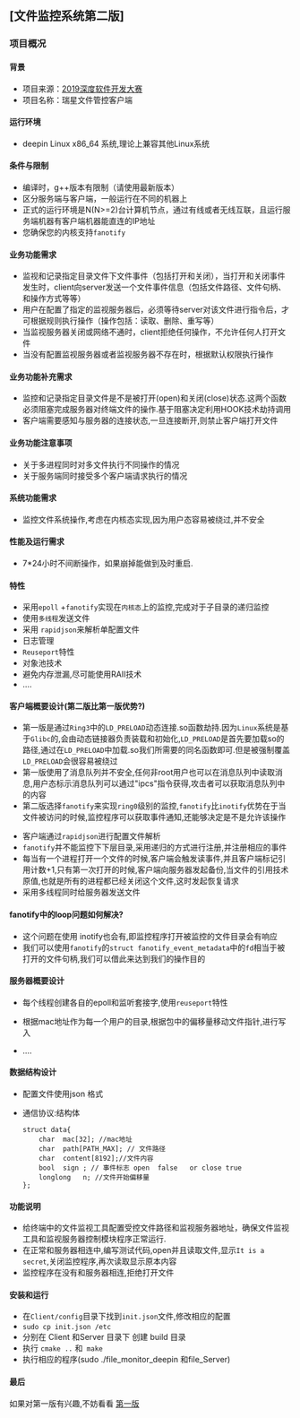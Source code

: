 ## [文件监控系统第二版]

### 项目概况

#### 背景

* 项目来源：[2019深度软件开发大赛](https://www.deepin.org/devcon-2019/topic)
* 项目名称：瑞星文件管控客户端

#### 运行环境

* deepin Linux x86_64 系统,理论上兼容其他Linux系统

#### 条件与限制

* 编译时，g++版本有限制（请使用最新版本）
* 区分服务端与客户端，一般运行在不同的机器上
* 正式的运行环境是N(N>=2)台计算机节点，通过有线或者无线互联，且运行服务端机器有客户端机器能直连的IP地址
* 您确保您的内核支持`fanotify`

#### 业务功能需求

* 监视和记录指定目录文件下文件事件（包括打开和关闭），当打开和关闭事件发生时，client向server发送一个文件事件信息（包括文件路径、文件句柄、和操作方式等等）
* 用户在配置了指定的监视服务器后，必须等待server对该文件进行指令后，才可根据规则执行操作（操作包括：读取、删除、重写等）
* 当监视服务器关闭或网络不通时，client拒绝任何操作，不允许任何人打开文件
* 当没有配置监视服务器或者监视服务器不存在时，根据默认权限执行操作

#### 业务功能补充需求

* 监控和记录指定目录文件是不是被打开(open)和关闭(close)状态.这两个函数必须阻塞完成服务器对终端文件的操作.基于阻塞决定利用HOOK技术劫持调用
* 客户端需要感知与服务器的连接状态,一旦连接断开,则禁止客户端打开文件


#### 业务功能注意事项
* 关于多进程同时对多文件执行不同操作的情况
* 关于服务端同时接受多个客户端请求执行的情况

#### 系统功能需求

* 监控文件系统操作,考虑在内核态实现,因为用户态容易被绕过,并不安全

#### 性能及运行需求
* 7*24小时不间断操作，如果崩掉能做到及时重启.



#### 特性

-  采用`epoll` +`fanotify`实现在`内核态`上的监控,完成对于子目录的递归监控
- 使用`多线程`发送文件
- 采用 `rapidjson`来解析单配置文件
- 日志管理
- `Reuseport`特性
- 对象池技术
- 避免内存泄漏,尽可能使用RAII技术
- ....





#### 客户端概要设计(第二版比第一版优势?)

* 第一版是通过`Ring3`中的`LD_PRELOAD`动态连接.so函数劫持.因为`Linux`系统是基于`Glibc`的,会由动态链接器负责装载和初始化,`LD_PRELOAD`是首先要加载so的路径,通过在`LD_PRELOAD`中加载.so我们所需要的同名函数即可.但是被强制覆盖`LD_PRELOAD`会很容易被绕过
* 第一版使用了消息队列并不安全,任何非root用户也可以在消息队列中读取消息,用户态标示消息队列可以通过"ipcs"指令获得,攻击者可以获取消息队列中的内容
* 第二版选择`fanotify`来实现`ring0`级别的监控,`fanotify`比`inotify`优势在于当文件被访问的时候,监控程序可以获取事件通知,还能够决定是不是允许该操作

- 客户端通过`rapidjson`进行配置文件解析
- `fanotify`并不能监控下下层目录,采用递归的方式进行注册,并注册相应的事件
- 每当有一个进程打开一个文件的时候,客户端会触发读事件,并且客户端标记引用计数+1,只有第一次打开的时候,客户端向服务器发起备份,当文件的引用技术原值,也就是所有的进程都已经关闭这个文件,这时发起恢复请求
- 采用多线程同时给服务器发送文件



#### fanotify中的loop问题如何解决?

* 这个问题在使用 inotify也会有,即监控程序打开被监控的文件目录会有响应
* 我们可以使用`fanotify`的`struct fanotify_event_metadata`中的`fd`相当于被打开的文件句柄,我们可以借此来达到我们的操作目的

#### 服务器概要设计

- 每个线程创建各自的epoll和监听套接字,使用`reuseport`特性

- 根据mac地址作为每一个用户的目录,根据包中的偏移量移动文件指针,进行写入

- ....

#### 数据结构设计

- 配置文件使用json 格式

- 通信协议:结构体

  ```
  struct data{
      char  mac[32]; //mac地址
      char  path[PATH_MAX]; // 文件路径
      char  content[8192];//文件内容
      bool  sign ; // 事件标志 open  false   or close true
      longlong   n; //文件开始偏移量 
  };
  ```

#### 功能说明

- 给终端中的文件监视工具配置受控文件路径和监视服务器地址，确保文件监视工具和监视服务器控制模块程序正常运行.
- 在正常和服务器相连中,编写测试代码,open并且读取文件,显示`It is a secret`,关闭监控程序,再次读取显示原本内容
- 监控程序在没有和服务器相连,拒绝打开文件

#### 安装和运行

- 在`Client/config`目录下找到`init.json`文件,修改相应的配置
- `sudo cp init.json /etc` 
- 分别在 Client 和Server 目录下 创建 build 目录
- 执行 `cmake ..` 和` make`
- 执行相应的程序(sudo ./file_monitor_deepin 和file_Server)



#### 最后

如果对第一版有兴趣,不妨看看 [第一版](https://github.com/xiyou-linuxer/file-monitor_deepin)

  



  

  
